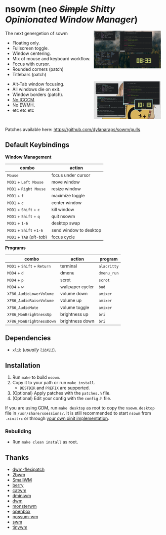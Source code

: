 # nsowm (neo *~~Simple~~ Shitty Opinionated Window Manager*)

<a href="https://github/com/luis-07/nsowm/screenshots/forrest-1.png"><img src="screenshots/forrest-1.png" width="43%" align="right"></a>

The next genergetion of sowm

- Floating only.
- Fullscreen toggle.
- Window centering.
- Mix of mouse and keyboard workflow.
- Focus with cursor.
- Rounded corners (patch)
- Titlebars (patch)


<a href="https://github.com/luis-07/nsowm/screenshots/anime-1.png"><img src="screenshots/anime-1.png" width="43%" align="right"></a>

- Alt-Tab window focusing.
- All windows die on exit.
- Window borders (patch).
- [No ICCCM](https://web.archive.org/web/20190617214524/https://raw.githubusercontent.com/kfish/xsel/1a1c5edf0dc129055f7764c666da2dd468df6016/rant.txt).
- No EWMH.
- etc etc etc


<br>

Patches available here: https://github.com/dylanaraps/sowm/pulls

## Default Keybindings

**Window Management**

| combo                      | action                 |
| -------------------------- | -----------------------|
| `Mouse`                    | focus under cursor     |
| `MOD1` + `Left Mouse`      | move window            |
| `MOD1` + `Right Mouse`     | resize window          |
| `MOD1` + `f`               | maximize toggle        |
| `MOD1` + `c`               | center window          |
| `MOD1` + `Shift` + `c`     | kill window            |
| `MOD1` + `Shift` + `q`     | quit nsowm             |
| `MOD1` + `1-6`             | desktop swap           |
| `MOD1` + `Shift` +`1-6`    | send window to desktop |
| `MOD1` + `TAB` (*alt-tab*) | focus cycle            |

**Programs**

| combo                       | action           | program        |
| --------------------------- | ---------------- | -------------- |
| `MOD1` + `Shift` + `Return` | terminal         | `alacritty`    |
| `MOD4` + `d`                | dmenu            | `dmenu_run`    |
| `MOD4` + `p`                | scrot            | `scrot`        |
| `MOD4` + `w`                | wallpaper cycler | `bud`          |
| `XF86_AudioLowerVolume`     | volume down      | `amixer`       |
| `XF86_AudioRaiseVolume`     | volume up        | `amixer`       |
| `XF86_AudioMute`            | volume toggle    | `amixer`       |
| `XF86_MonBrightnessUp`      | brightness up    | `bri`          |
| `XF86_MonBrightnessDown`    | brightness down  | `bri`          |


## Dependencies

- `xlib` (*usually `libX11`*).


## Installation

1) Run `make` to build `nsowm`.
2) Copy it to your path or run `make install`.
    - `DESTDIR` and `PREFIX` are supported.
3) (Optional) Apply patches with the `patches.h` file.
4) (Optional) Edit your config with the `config.h` file.

If you are using GDM, run `make desktop` as root to copy the `nsowm.desktop` file in `/usr/share/xsessions/`. It is still recommended to start `nsowm` from `.xinitrc` or through
[your own xinit implementation](https://github.com/dylanaraps/bin/blob/dfd9a9ff4555efb1cc966f8473339f37d13698ba/x).

### Rebuilding
- Run `make clean install` as root.



## Thanks
- [dwm-flexipatch](https://github.com/bakkeby/dwm-flexipatch)
- [2bwm](https://github.com/venam/2bwm)
- [SmallWM](https://github.com/adamnew123456/SmallWM)
- [berry](https://github.com/JLErvin/berry)
- [catwm](https://github.com/pyknite/catwm)
- [dminiwm](https://github.com/moetunes/dminiwm)
- [dwm](https://dwm.suckless.org)
- [monsterwm](https://github.com/c00kiemon5ter/monsterwm)
- [openbox](https://github.com/danakj/openbox)
- [possum-wm](https://github.com/duckinator/possum-wm)
- [swm](https://github.com/dcat/swm)
- [tinywm](http://incise.org/tinywm.html)
